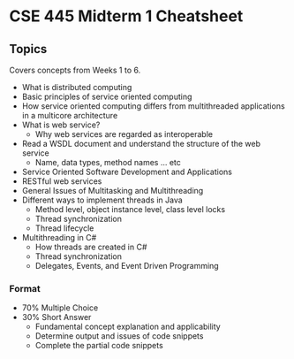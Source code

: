 # CSE 445 Midterm 1 Cheatsheet

## Topics

Covers concepts from Weeks 1 to 6.

- What is distributed computing
- Basic principles of service oriented computing
- How service oriented computing differs from multithreaded applications in a multicore architecture
- What is web service?
  - Why web services are regarded as interoperable
- Read a WSDL document and understand the structure of the web service
  - Name, data types, method names ... etc
- Service Oriented Software Development and Applications
- RESTful web services
- General Issues of Multitasking and Multithreading
- Different ways to implement threads in Java
  - Method level, object instance level, class level locks
  - Thread synchronization
  - Thread lifecycle
- Multithreading in C#
  - How threads are created in C#
  - Thread synchronization
  - Delegates, Events, and Event Driven Programming

### Format

- 70% Multiple Choice
- 30% Short Answer
  - Fundamental concept explanation and applicability
  - Determine output and issues of code snippets
  - Complete the partial code snippets
